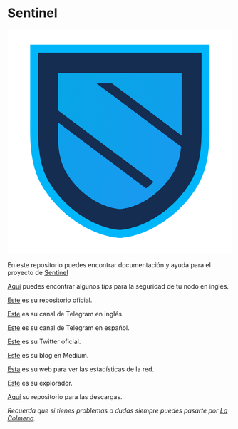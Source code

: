 # Sentinel

![SentinelLogo](/images/sentinelLogo_transparent.png)

En este repositorio puedes encontrar documentación y ayuda para el proyecto de [Sentinel](https://sentinel.co)

[Aquí](https://github.com/Colm3na/Sentinel/blob/master/securityTips.md#security-for-sentinel) puedes encontrar algunos _tips_ para la seguridad de tu nodo en inglés.

[Este](https://github.com/sentinel-official) es su repositorio oficial.

[Este](https://t.me/sentinel_co) es su canal de Telegram en inglés.

[Este](https://t.me/SentinelESPLAT) es su canal de Telegram en español.

[Este](https://twitter.com/Sentinel_co) es su Twitter oficial.

[Este](https://medium.com/sentinel) es su blog en Medium.

[Esta](https://stats.sentinel.co) es su web para ver las estadísticas de la red.

[Este](https://explorer.sentinel.co) es su explorador.
 
[Aquí](https://github.com/sentinel-official/sentinel/releases) su repositorio para las descargas.

_Recuerda que si tienes problemas o dudas siempre puedes pasarte por [La Colmena](https://www.colmenalabs.org)._

